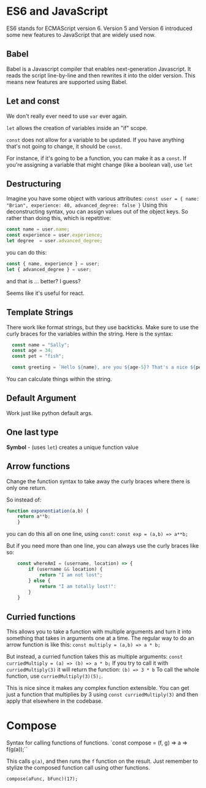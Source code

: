 # ES6 and JavaScript
ES6 stands for ECMAScript version 6. Version 5 and Version 6 introduced some new features to JavaScript that are widely used now.

## Babel
Babel is a Javascript compiler that enables next-generation Javascript. It reads the script line-by-line and then rewrites it into the older version. This means new features are supported using Babel.

## Let and const
We don't really ever need to use `var` ever again.

`let` allows the creation of variables inside an "if" scope.

`const` does not allow for a variable to be updated. If you have anything that's not going to change, it should be `const`.

For instance, if it's going to be a function, you can make it as a `const`.
If you're assigning a variable that might change (like a boolean val), use `let`

## Destructuring
Imagine you have some object with various attributes:
  `const user = { name: "Brian", experience: 40, advanced_degree: false }`
Using this deconstructing syntax, you can assign values out of the object keys.
So rather than doing this, which is repetitive:
  ```javascript
  const name = user.name;
  const experience = user.experience;
  let degree  = user.advanced_degree;
  ```
  you can do this:
  ```javascript
  const { name, experience } = user;
  let { advanced_degree } = user;
  ```
  and that is … better? I guess?

  Seems like it's useful for react.

## Template Strings
There work like format strings, but they use backticks. Make sure to use the curly braces for the variables within the string. Here is the syntax:
```javascript
  const name = "Sally";
  const age = 34;
  const pet = "fish";

  const greeting = `Hello ${name}, are you ${age-5}? That's a nice ${pet}.`
  ```
You can calculate things within the string.


## Default Argument
Work just like python default args.

## One last type
**Symbol** - (uses `let`) creates a unique function value

## Arrow functions
Change the function syntax to take away the curly braces where there is only one return.

So instead of:
```JavaScript
function exponentiation(a,b) {
    return a**b;
    }
```
you can do this all on one line, using `const`:
`const exp = (a,b) => a**b;`

But if you need more than one line, you can always use the curly braces like so:
```javascript
    const whereAmI = (username, location) => {
        if (username && location) {
            return "I am not lost";
        } else {
            return "I am totally lost!":
        }
    }
```

## Curried functions
This allows you to take a function with multiple arguments and turn it into something that takes in arguments one at a time.
The regular way to do an arrow function is like this:
`const multiply = (a,b) => a * b;`

But instead, a curried function takes this as multiple arguments:
`const curriedMultiply = (a) => (b) => a * b;`
If you try to call it with `curriedMultiply(3)` it will return the function: `(b) => 3 * b`
To call the whole function, use `curriedMultiply(3)(5);`.

This is nice since it makes any complex function extensible. You can get just a function that multiplies by 3 using `const curriedMultiply(3)` and then apply that elsewhere in the codebase.

# Compose
Syntax for calling functions of functions.
`const compose = (f, g) => a => f(g(a));``

This calls `g(a)`, and then runs the `f` function on the result. Just remember to stylize the composed function call using other functions.

`compose(aFunc, bFunc)(17);`
